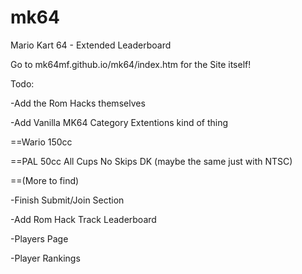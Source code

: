 # mk64
Mario Kart 64 - Extended Leaderboard

Go to mk64mf.github.io/mk64/index.htm for the Site itself!

Todo:

-Add the Rom Hacks themselves

-Add Vanilla MK64 Category Extentions kind of thing

==Wario 150cc
  
==PAL 50cc All Cups No Skips DK (maybe the same just with NTSC)
  
==(More to find)
  
-Finish Submit/Join Section

-Add Rom Hack Track Leaderboard

-Players Page

-Player Rankings

